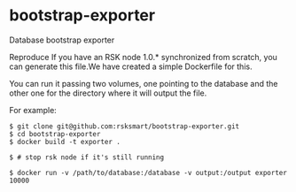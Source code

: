 # bootstrap-exporter

Database bootstrap exporter

Reproduce
If you have an RSK node 1.0.* synchronized from scratch, you can generate this file.We have created a simple Dockerfile for this. 

You can run it passing two volumes, one pointing to the database and the other one for the directory where it will output the file. 

For example:

```
$ git clone git@github.com:rsksmart/bootstrap-exporter.git
$ cd bootstrap-exporter
$ docker build -t exporter .

$ # stop rsk node if it's still running

$ docker run -v /path/to/database:/database -v output:/output exporter 10000
```

